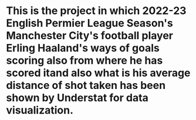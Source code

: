 # This is the project in which 2022-23 English Permier League Season's Manchester City's football player Erling Haaland's ways of goals scoring also from where he has scored itand also what is his average distance of shot taken has been shown by Understat for data visualization. 
